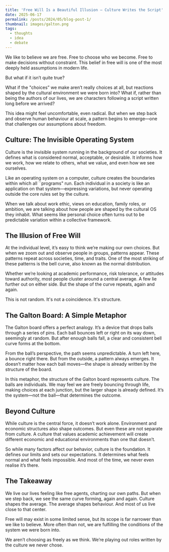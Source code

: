 ```yaml
---
title: 'Free Will Is a Beautiful Illusion — Culture Writes the Script'
date: 2025-06-17
permalink: /posts/2024/05/blog-post-1/
thumbnail: images/galton.png
tags:
  - thoughts
  - idea
  - debate
---
```


We like to believe we are free. Free to choose who we become. Free to make decisions without constraint. This belief in free will is one of the most deeply held assumptions in modern life.

But what if it isn’t quite true?

What if the "choices” we make aren’t really choices at all, but reactions shaped by the cultural environment we were born into? What if, rather than being the authors of our lives, we are characters following a script written long before we arrived?

This idea might feel uncomfortable, even radical. But when we step back and observe human behaviour at scale, a pattern begins to emerge—one that challenges our assumptions about freedom.

Culture: The Invisible Operating System
------
Culture is the invisible system running in the background of our societies. It defines what is considered normal, acceptable, or desirable. It informs how we work, how we relate to others, what we value, and even how we see ourselves.

Like an operating system on a computer, culture creates the boundaries within which all ``programs" run. Each individual in a society is like an application on that system—expressing variations, but never operating outside the core rules set by the culture.

When we talk about work ethic, views on education, family roles, or ambition, we are talking about how people are shaped by the cultural OS they inhabit. What seems like personal choice often turns out to be predictable variation within a collective framework.

The Illusion of Free Will
------
At the individual level, it’s easy to think we’re making our own choices. But when we zoom out and observe people in groups, patterns appear. These patterns repeat across societies, time, and traits. One of the most striking of these patterns is the bell curve, also known as the normal distribution.

Whether we’re looking at academic performance, risk tolerance, or attitudes toward authority, most people cluster around a central average. A few lie further out on either side. But the shape of the curve repeats, again and again.

This is not random. It's not a coincidence. It's structure.

The Galton Board: A Simple Metaphor
------
The Galton board offers a perfect analogy. It’s a device that drops balls through a series of pins. Each ball bounces left or right on its way down, seemingly at random. But after enough balls fall, a clear and consistent bell curve forms at the bottom.

From the ball’s perspective, the path seems unpredictable. A turn left here, a bounce right there. But from the outside, a pattern always emerges. It doesn’t matter how each ball moves—the shape is already written by the structure of the board.

In this metaphor, the structure of the Galton board represents culture. The balls are individuals. We may feel we are freely bouncing through life, making choices at each junction, but the larger shape is already defined. It’s the system—not the ball—that determines the outcome.

Beyond Culture
------
While culture is the central force, it doesn’t work alone. Environment and economic structures also shape outcomes. But even these are not separate from culture. A culture that values academic achievement will create different economic and educational environments than one that doesn’t.

So while many factors affect our behavior, culture is the foundation. It defines our limits and sets our expectations. It determines what feels normal and what feels impossible. And most of the time, we never even realise it’s there.

The Takeaway
------
We live our lives feeling like free agents, charting our own paths. But when we step back, we see the same curve forming, again and again. Culture shapes the average. The average shapes behaviour. And most of us live close to that center.

Free will may exist in some limited sense, but its scope is far narrower than we like to believe. More often than not, we are fulfilling the conditions of the system we were born into.

We aren’t choosing as freely as we think. We’re playing out roles written by the culture we never chose.

<!--
Headings are cool
======

You can have many headings
======

Aren't headings cool?
------
-->
